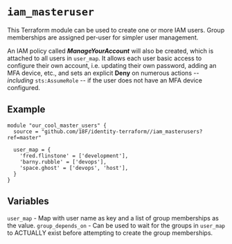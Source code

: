# `iam_masteruser`

This Terraform module can be used to create one or more IAM users.
Group memberships are assigned per-user for simpler user management.

An IAM policy called ***ManageYourAccount*** will also be created,
which is attached to all users in `user_map`. It allows each user
basic access to configure their own account, i.e. updating their own
password, adding an MFA device, etc., and sets an explicit **Deny** on
numerous actions -- *including* `sts:AssumeRole` -- if the user does
not have an MFA device configured.

## Example

```hcl
module "our_cool_master_users" {
  source = "github.com/18F/identity-terraform//iam_masterusers?ref=master"
  
  user_map = {
    'fred.flinstone' = ['development'],
    'barny.rubble' = ['devops'],
    'space.ghost' = ['devops', 'host'],
  }
}
```

## Variables

`user_map` - Map with user name as key and a list of group memberships as the value.
`group_depends_on` - Can be used to wait for the groups in `user_map` to ACTUALLY exist
before attempting to create the group memberships.
